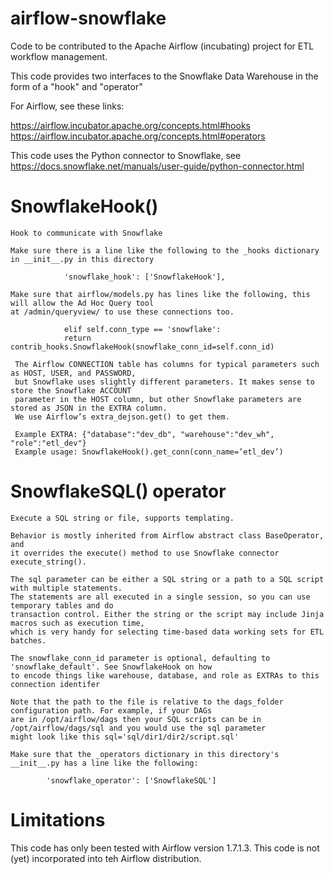 # airflow-snowflake

Code to be contributed to the Apache Airflow (incubating) project for ETL workflow management. 

This code provides two interfaces to the Snowflake Data Warehouse in the form of a "hook" and "operator"

For Airflow, see these links:

https://airflow.incubator.apache.org/concepts.html#hooks 
https://airflow.incubator.apache.org/concepts.html#operators

This code uses the Python connector to Snowflake, see https://docs.snowflake.net/manuals/user-guide/python-connector.html

# SnowflakeHook()

    Hook to communicate with Snowflake

    Make sure there is a line like the following to the _hooks dictionary in __init__.py in this directory

                'snowflake_hook': ['SnowflakeHook'],

    Make sure that airflow/models.py has lines like the following, this will allow the Ad Hoc Query tool
    at /admin/queryview/ to use these connections too.

                elif self.conn_type == 'snowflake':
                return contrib_hooks.SnowflakeHook(snowflake_conn_id=self.conn_id)

     The Airflow CONNECTION table has columns for typical parameters such as HOST, USER, and PASSWORD,
     but Snowflake uses slightly different parameters. It makes sense to store the Snowflake ACCOUNT
     parameter in the HOST column, but other Snowflake parameters are stored as JSON in the EXTRA column.
     We use Airflow’s extra_dejson.get() to get them.

     Example EXTRA: {"database":"dev_db", "warehouse":"dev_wh", "role":"etl_dev"}
     Example usage: SnowflakeHook().get_conn(conn_name=’etl_dev’)

# SnowflakeSQL() operator

    Execute a SQL string or file, supports templating.

    Behavior is mostly inherited from Airflow abstract class BaseOperator, and
    it overrides the execute() method to use Snowflake connector execute_string().

    The sql parameter can be either a SQL string or a path to a SQL script with multiple statements.
    The statements are all executed in a single session, so you can use temporary tables and do
    transaction control. Either the string or the script may include Jinja macros such as execution time,
    which is very handy for selecting time-based data working sets for ETL batches.

    The snowflake_conn_id parameter is optional, defaulting to 'snowflake_default'. See SnowflakeHook on how
    to encode things like warehouse, database, and role as EXTRAs to this connection identifer

    Note that the path to the file is relative to the dags_folder configuration path. For example, if your DAGs
    are in /opt/airflow/dags then your SQL scripts can be in /opt/airflow/dags/sql and you would use the sql parameter
    might look like this sql='sql/dir1/dir2/script.sql'

    Make sure that the _operators dictionary in this directory's __init__.py has a line like the following:

            'snowflake_operator': ['SnowflakeSQL']


# Limitations

This code has only been tested with Airflow version 1.7.1.3.
This code is not (yet) incorporated into teh Airflow distribution.
